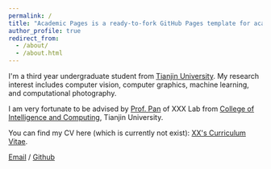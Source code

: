 ```yaml
---
permalink: /
title: "Academic Pages is a ready-to-fork GitHub Pages template for academic personal websites"
author_profile: true
redirect_from: 
  - /about/
  - /about.html
---
```


I'm a third year undergraduate student from [Tianjin University](https://www.tju.edu.cn/). My research interest includes computer vision, computer graphics, machine learning, and computational photography.

I am very fortunate to be advised by [Prof. Pan](https://gpantju.github.io/index/) of XXX Lab from [College of Intelligence and Computing](https://cic.tju.edu.cn/), Tianjin University.

You can find my CV here (which is currently not exist): [XX's Curriculum Vitae](../assets/Curriculum_Vitae.pdf).

[Email](mailto:xiongry198@tju.edu.cn) / [Github](https://github.com/Tinder-ark)
